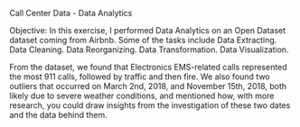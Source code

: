 
Call Center Data - Data Analytics

Objective: In this exercise, I performed Data Analytics on an Open Dataset dataset coming from Airbnb. Some of the tasks include Data Extracting. 
Data Cleaning. Data Reorganizing. Data Transformation. Data Visualization.

From the dataset, we found that Electronics EMS-related calls represented the most 911 calls, followed by traffic and then fire. 
We also found two outliers that occurred on March 2nd, 2018, and November 15th, 2018, both likely due to severe weather conditions, and mentioned how, 
with more research, you could draw insights from the investigation of these two dates and the data behind them.
